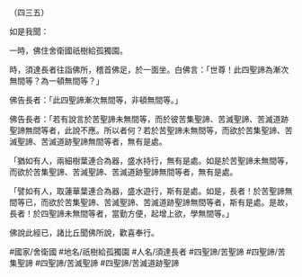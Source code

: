 （四三五）

如是我聞：

一時，佛住舍衛國祇樹給孤獨園。

時，須達長者往詣佛所，稽首佛足，於一面坐。白佛言：「世尊！此四聖諦為漸次無間等？為一頓無間等？」

佛告長者：「此四聖諦漸次無間等，非頓無間等。」

佛告長者：「若有說言於苦聖諦未無間等，而於彼苦集聖諦、苦滅聖諦、苦滅道跡聖諦無間等者，此說不應。所以者何？若於苦聖諦未無間等，而欲於苦集聖諦、苦滅聖諦、苦滅道跡聖諦無間等者，無有是處。

「猶如有人，兩細樹葉連合為器，盛水持行，無有是處。如是於苦聖諦未無間等，而欲於苦集聖諦、苦滅聖諦、苦滅道跡聖諦無間等者，無有是處。

「譬如有人，取蓮華葉連合為器，盛水遊行，斯有是處。如是，長者！於苦聖諦無間等已，而欲於苦集聖諦、苦滅聖諦、苦滅道跡聖諦無間等者，斯有是處。是故，長者！於四聖諦未無間等者，當勤方便，起增上欲，學無間等。」

佛說此經已，諸比丘聞佛所說，歡喜奉行。

#國家/舍衛國
#地名/祇樹給孤獨園
#人名/須達長者
#四聖諦/苦聖諦
#四聖諦/苦集聖諦
#四聖諦/苦滅聖諦
#四聖諦/苦滅道跡聖諦

